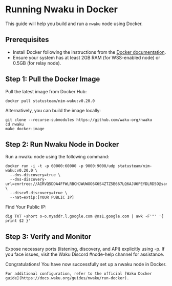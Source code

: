 # Running Nwaku in Docker

This guide will help you build and run a `nwaku` node using Docker.

## Prerequisites

- Install Docker following the instructions from the [Docker documentation](https://docs.docker.com/).
- Ensure your system has at least 2GB RAM (for WSS-enabled node) or 0.5GB (for relay node).

## Step 1: Pull the Docker Image

Pull the latest image from Docker Hub:

```
docker pull statusteam/nim-waku:v0.20.0
```

Alternatively, you can build the image locally:

```
git clone --recurse-submodules https://github.com/waku-org/nwaku
cd nwaku
make docker-image
```

## Step 2: Run Nwaku Node in Docker

Run a nwaku node using the following command:

```
docker run -i -t -p 60000:60000 -p 9000:9000/udp statusteam/nim-waku:v0.20.0 \
  --dns-discovery=true \
  --dns-discovery-url=enrtree://AIRVQ5DDA4FFWLRBCHJWUWOO6X6S4ZTZ5B667LQ6AJU6PEYDLRD5O@sandbox.waku.nodes.status.im \
  --discv5-discovery=true \
  --nat=extip:[YOUR PUBLIC IP]
```

Find Your Public IP:
```
dig TXT +short o-o.myaddr.l.google.com @ns1.google.com | awk -F'"' '{ print $2 }'
```
## Step 3: Verify and Monitor

Expose necessary ports (listening, discovery, and API) explicitly using -p. If you face issues, visit the Waku Discord #node-help channel for assistance.

Congratulations! You have now successfully set up a nwaku node in Docker.

```
For additional configuration, refer to the official [Waku Docker guide](https://docs.waku.org/guides/nwaku/run-docker).
```
